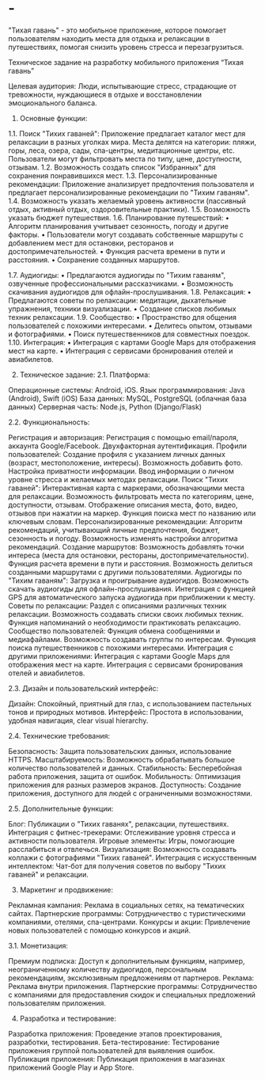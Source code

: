 # -
"Тихая гавань" - это мобильное приложение, которое помогает пользователям находить места для отдыха и релаксации в путешествиях, помогая снизить уровень стресса и перезагрузиться.

Техническое задание на разработку мобильного приложения “Тихая гавань”

Целевая аудитория: Люди, испытывающие стресс, страдающие от тревожности, нуждающиеся в отдыхе и восстановлении эмоционального баланса.


1.	Основные функции:

1.1.	Поиск "Тихих гаваней":
Приложение предлагает каталог мест для релаксации в разных уголках мира.
Места делятся на категории: пляжи, горы, леса, озера, сады, спа-центры, медитационные центры, etc.
Пользователи могут фильтровать места по типу, цене, доступности, отзывам.
1.2.	Возможность создать список "Избранных" для сохранения понравившихся мест.
1.3.	Персонализированные рекомендации:
Приложение анализирует предпочтения пользователя и предлагает персонализированные рекомендации по "Тихим гаваням".
1.4.	Возможность указать желаемый уровень активности (пассивный отдых, активный отдых, оздоровительные практики).
1.5.	Возможность указать бюджет путешествия.
1.6.	Планирование путешествий:
•	Алгоритм планирования учитывает сезонность, погоду и другие факторы. 
•	 Пользователи могут создавать собственные маршруты с добавлением мест для остановки, ресторанов и достопримечательностей.
•	 Функция расчета времени в пути и расстояния.
•	Сохранение созданных маршрутов.

1.7.	Аудиогиды:
•	Предлагаются аудиогиды по "Тихим гаваням", озвученные профессиональными рассказчиками.
•	Возможность скачивания аудиогидов для офлайн-прослушивания.
1.8.	Релаксация:
•	Предлагаются советы по релаксации: медитации, дыхательные упражнения, техники визуализации.
•	Создание списков любимых техник релаксации.
1.9.	Сообщество:
•	Пространство для общения пользователей с похожими интересами.
•	Делитесь опытом, отзывами и фотографиями. 
•	Поиск путешественников для совместных поездок.
1.10.	Интеграция:
•	Интеграция с картами Google Maps для отображения мест на карте.
•	Интеграция с сервисами бронирования отелей и авиабилетов.

2. Техническое задание:
2.1. Платформа:

Операционные системы: Android, iOS.
Язык программирования: Java (Android), Swift (iOS)
База данных: MySQL, PostgreSQL (облачная база данных)
Серверная часть: Node.js, Python (Django/Flask)

2.2. Функциональность:

Регистрация и авторизация:
Регистрация с помощью email/пароля, аккаунта Google/Facebook.
Двухфакторная аутентификация.
Профили пользователей:
Создание профиля с указанием личных данных (возраст, местоположение, интересы).
Возможность добавить фото.
Настройка приватности информации.
Ввод информации о личном уровне стресса и желаемых методах релаксации.
Поиск "Тихих гаваней":
Интерактивная карта с маркерами, обозначающими места для релаксации.
Возможность фильтровать места по категориям, цене, доступности, отзывам.
Отображение описания места, фото, видео, отзывов при нажатии на маркер.
Функция поиска мест по названию или ключевым словам.
Персонализированные рекомендации:
Алгоритм рекомендаций, учитывающий личные предпочтения, бюджет, сезонность и погоду.
Возможность изменять настройки алгоритма рекомендаций.
Создание маршрутов:
Возможность добавлять точки интереса (места для остановки, рестораны, достопримечательности).
Функция расчета времени в пути и расстояния.
Возможность делиться созданными маршрутами с другими пользователями.
Аудиогиды по "Тихим гаваням":
Загрузка и проигрывание аудиогидов.
Возможность скачать аудиогиды для офлайн-прослушивания.
Интеграция с функцией GPS для автоматического запуска аудиогида при приближении к месту.
Советы по релаксации:
Раздел с описаниями различных техник релаксации.
Возможность создавать списки своих любимых техник.
Функция напоминаний о необходимости практиковать релаксацию.
Сообщество пользователей:
Функция обмена сообщениями и медиафайлами.
Возможность создавать группы по интересам.
Функция поиска путешественников с похожими интересами.
Интеграция с другими приложениями:
Интеграция с картами Google Maps для отображения мест на карте.
Интеграция с сервисами бронирования отелей и авиабилетов.

2.3. Дизайн и пользовательский интерфейс:

Дизайн: Спокойный, приятный для глаз, с использованием пастельных тонов и природных мотивов.
Интерфейс: Простота в использовании, удобная навигация, clear visual hierarchy.

2.4. Технические требования:

Безопасность: Защита пользовательских данных, использование HTTPS.
Масштабируемость: Возможность обрабатывать большое количество пользователей и данных.
Стабильность: Бесперебойная работа приложения, защита от ошибок.
Мобильность: Оптимизация приложения для разных размеров экранов.
Доступность: Создание приложения, доступного для людей с ограниченными возможностями.

2.5. Дополнительные функции:

Блог: Публикации о "Тихих гаванях", релаксации, путешествиях.
Интеграция с фитнес-трекерами: Отслеживание уровня стресса и активности пользователя.
Игровые элементы: Игры, помогающие расслабиться и отвлечься.
Визуализация: Возможность создавать коллажи с фотографиями "Тихих гаваней".
Интеграция с искусственным интеллектом: Чат-бот для получения советов по выбору "Тихих гаваней" и релаксации.

3. Маркетинг и продвижение:

Рекламная кампания: Реклама в социальных сетях, на тематических сайтах.
Партнерские программы: Сотрудничество с туристическими компаниями, отелями, спа-центрами.
Конкурсы и акции: Привлечение новых пользователей с помощью конкурсов и акций.

3.1. Монетизация:

Премиум подписка: Доступ к дополнительным функциям, например, неограниченному количеству аудиогидов, персональным рекомендациям, эксклюзивным предложениям от партнеров.
Реклама: Реклама внутри приложения.
Партнерские программы: Сотрудничество с компаниями для предоставления скидок и специальных предложений пользователям приложения.

4. Разработка и тестирование:

Разработка приложения: Проведение этапов проектирования, разработки, тестирования.
Бета-тестирование: Тестирование приложения группой пользователей для выявления ошибок.
Публикация приложения: Публикация приложения в магазинах приложений Google Play и App Store.
